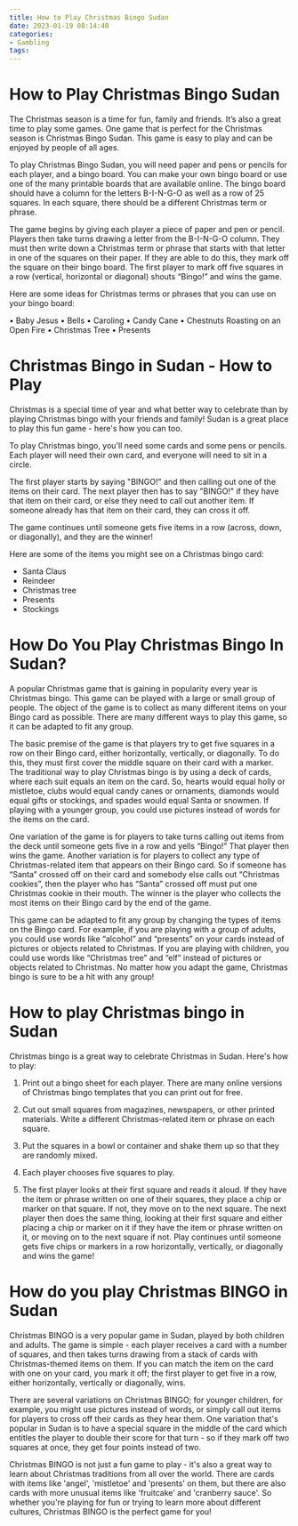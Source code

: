 ```yaml
---
title: How to Play Christmas Bingo Sudan
date: 2023-01-19 08:14:48
categories:
- Gambling
tags:
---
```



#  How to Play Christmas Bingo Sudan

The Christmas season is a time for fun, family and friends. It’s also a great time to play some games. One game that is perfect for the Christmas season is Christmas Bingo Sudan. This game is easy to play and can be enjoyed by people of all ages.

To play Christmas Bingo Sudan, you will need paper and pens or pencils for each player, and a bingo board. You can make your own bingo board or use one of the many printable boards that are available online. The bingo board should have a column for the letters B-I-N-G-O as well as a row of 25 squares. In each square, there should be a different Christmas term or phrase.

The game begins by giving each player a piece of paper and pen or pencil. Players then take turns drawing a letter from the B-I-N-G-O column. They must then write down a Christmas term or phrase that starts with that letter in one of the squares on their paper. If they are able to do this, they mark off the square on their bingo board. The first player to mark off five squares in a row (vertical, horizontal or diagonal) shouts “Bingo!” and wins the game.

Here are some ideas for Christmas terms or phrases that you can use on your bingo board:

• Baby Jesus
• Bells
• Caroling
• Candy Cane
• Chestnuts Roasting on an Open Fire
• Christmas Tree 
• Presents

#  Christmas Bingo in Sudan - How to Play

Christmas is a special time of year and what better way to celebrate than by playing Christmas bingo with your friends and family! Sudan is a great place to play this fun game - here's how you can too.

To play Christmas bingo, you'll need some cards and some pens or pencils. Each player will need their own card, and everyone will need to sit in a circle.

The first player starts by saying "BINGO!" and then calling out one of the items on their card. The next player then has to say "BINGO!" if they have that item on their card, or else they need to call out another item. If someone already has that item on their card, they can cross it off.

The game continues until someone gets five items in a row (across, down, or diagonally), and they are the winner!

Here are some of the items you might see on a Christmas bingo card:
- Santa Claus
- Reindeer
- Christmas tree
- Presents
- Stockings

#  How Do You Play Christmas Bingo In Sudan?

A popular Christmas game that is gaining in popularity every year is Christmas bingo. This game can be played with a large or small group of people. The object of the game is to collect as many different items on your Bingo card as possible. There are many different ways to play this game, so it can be adapted to fit any group.

The basic premise of the game is that players try to get five squares in a row on their Bingo card, either horizontally, vertically, or diagonally. To do this, they must first cover the middle square on their card with a marker. The traditional way to play Christmas bingo is by using a deck of cards, where each suit equals an item on the card. So, hearts would equal holly or mistletoe, clubs would equal candy canes or ornaments, diamonds would equal gifts or stockings, and spades would equal Santa or snowmen. If playing with a younger group, you could use pictures instead of words for the items on the card.

One variation of the game is for players to take turns calling out items from the deck until someone gets five in a row and yells “Bingo!” That player then wins the game. Another variation is for players to collect any type of Christmas-related item that appears on their Bingo card. So if someone has “Santa” crossed off on their card and somebody else calls out “Christmas cookies”, then the player who has “Santa” crossed off must put one Christmas cookie in their mouth. The winner is the player who collects the most items on their Bingo card by the end of the game.

This game can be adapted to fit any group by changing the types of items on the Bingo card. For example, if you are playing with a group of adults, you could use words like “alcohol” and “presents” on your cards instead of pictures or objects related to Christmas. If you are playing with children, you could use words like “Christmas tree” and “elf” instead of pictures or objects related to Christmas. No matter how you adapt the game, Christmas bingo is sure to be a hit with any group!

#  How to play Christmas bingo in Sudan 

Christmas bingo is a great way to celebrate Christmas in Sudan. Here's how to play:

1. Print out a bingo sheet for each player. There are many online versions of Christmas bingo templates that you can print out for free.

2. Cut out small squares from magazines, newspapers, or other printed materials. Write a different Christmas-related item or phrase on each square.

3. Put the squares in a bowl or container and shake them up so that they are randomly mixed.

4. Each player chooses five squares to play.

5. The first player looks at their first square and reads it aloud. If they have the item or phrase written on one of their squares, they place a chip or marker on that square. If not, they move on to the next square.
The next player then does the same thing, looking at their first square and either placing a chip or marker on it if they have the item or phrase written on it, or moving on to the next square if not. Play continues until someone gets five chips or markers in a row horizontally, vertically, or diagonally and wins the game!

#  How do you play Christmas BINGO in Sudan

Christmas BINGO is a very popular game in Sudan, played by both children and adults. The game is simple - each player receives a card with a number of squares, and then takes turns drawing from a stack of cards with Christmas-themed items on them. If you can match the item on the card with one on your card, you mark it off; the first player to get five in a row, either horizontally, vertically or diagonally, wins.

There are several variations on Christmas BINGO; for younger children, for example, you might use pictures instead of words, or simply call out items for players to cross off their cards as they hear them. One variation that's popular in Sudan is to have a special square in the middle of the card which entitles the player to double their score for that turn - so if they mark off two squares at once, they get four points instead of two.

Christmas BINGO is not just a fun game to play - it's also a great way to learn about Christmas traditions from all over the world. There are cards with items like 'angel', 'mistletoe' and 'presents' on them, but there are also cards with more unusual items like 'fruitcake' and 'cranberry sauce'. So whether you're playing for fun or trying to learn more about different cultures, Christmas BINGO is the perfect game for you!